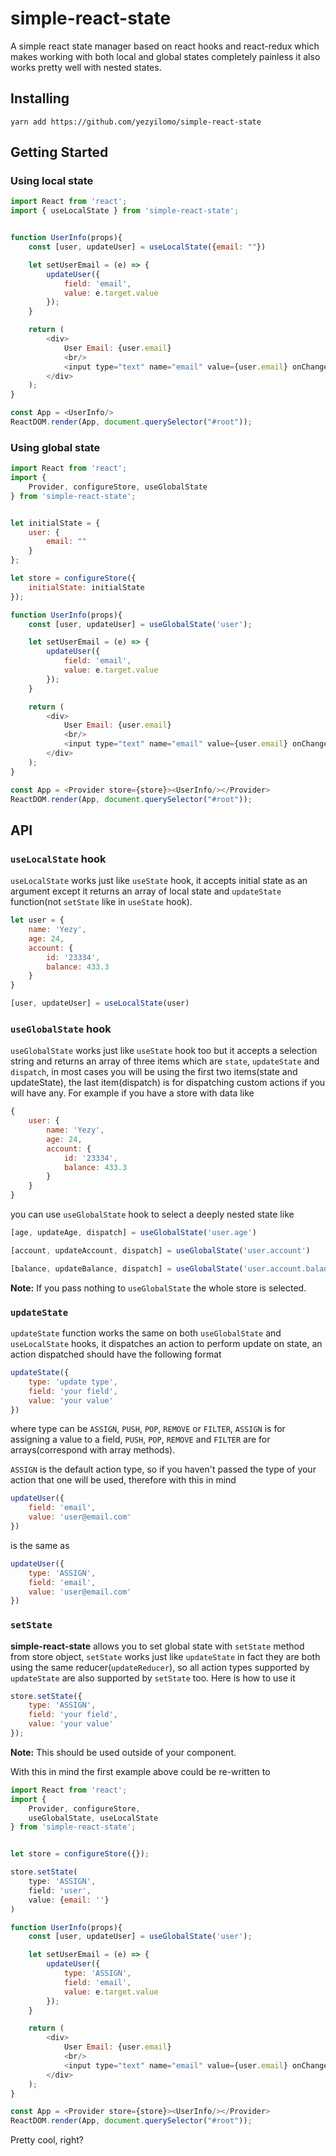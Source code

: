# simple-react-state
A simple react state manager based on react hooks and react-redux which makes working with both local and global states completely painless it also works pretty well with nested states.

## Installing
```
yarn add https://github.com/yezyilomo/simple-react-state
```

## Getting Started
### Using local state
```js
import React from 'react';
import { useLocalState } from 'simple-react-state';


function UserInfo(props){
    const [user, updateUser] = useLocalState({email: ""})

    let setUserEmail = (e) => {
        updateUser({
            field: 'email',
            value: e.target.value
        });
    }

    return (
        <div>
            User Email: {user.email}
            <br/>
            <input type="text" name="email" value={user.email} onChange={setUserEmail} />
        </div>
    );
}

const App = <UserInfo/>
ReactDOM.render(App, document.querySelector("#root"));
```

### Using global state
```js
import React from 'react';
import {
    Provider, configureStore, useGlobalState
} from 'simple-react-state';


let initialState = {
    user: {
        email: ""
    }
};

let store = configureStore({
    initialState: initialState
});

function UserInfo(props){
    const [user, updateUser] = useGlobalState('user');

    let setUserEmail = (e) => {
        updateUser({
            field: 'email',
            value: e.target.value
        });
    }

    return (
        <div>
            User Email: {user.email}
            <br/>
            <input type="text" name="email" value={user.email} onChange={setUserEmail} />
        </div>
    );
}

const App = <Provider store={store}><UserInfo/></Provider>
ReactDOM.render(App, document.querySelector("#root"));
```

## API
### `useLocalState` hook
`useLocalState` works just like `useState` hook, it accepts initial state as an argument except it returns an array of local state and `updateState` function(not `setState` like in `useState` hook).

```js
let user = {
    name: 'Yezy',
    age: 24,
    account: {
        id: '23334',
        balance: 433.3
    }
}

[user, updateUser] = useLocalState(user)
```

### `useGlobalState` hook
`useGlobalState` works just like `useState` hook too but it accepts a selection string and returns an array of three items which are `state`, `updateState` and `dispatch`, in most cases you will be using the first two items(state and updateState), the last item(dispatch) is for dispatching custom actions if you will have any. For example if you have a store with data like
```js
{
    user: {
        name: 'Yezy',
        age: 24,
        account: {
            id: '23334',
            balance: 433.3
        }
    }
}
```

you can use `useGlobalState` hook to select a deeply nested state like
```js
[age, updateAge, dispatch] = useGlobalState('user.age')
```

```js
[account, updateAccount, dispatch] = useGlobalState('user.account')
```

```js
[balance, updateBalance, dispatch] = useGlobalState('user.account.balance')
```

**Note:** If you pass nothing to `useGlobalState` the whole store is selected.

### `updateState`
`updateState` function works the same on both `useGlobalState` and `useLocalState` hooks, it dispatches an action to perform update on state, an action dispatched should have the following format 

```js
updateState({
    type: 'update type',
    field: 'your field',
    value: 'your value'
})
```

where type can be `ASSIGN`, `PUSH`, `POP`, `REMOVE` or `FILTER`, `ASSIGN` is for assigning a value to a field, `PUSH`, `POP`, `REMOVE` and `FILTER` are for arrays(correspond with array methods).


`ASSIGN` is the default action type, so if you haven't passed the type of your action that one will be used, therefore with this in mind

```js
updateUser({
    field: 'email',
    value: 'user@email.com'
})
```

is the same as
```js
updateUser({
    type: 'ASSIGN',
    field: 'email',
    value: 'user@email.com'
})
```

### `setState`
**simple-react-state** allows you to set global state with `setState` method from store object, `setState` works just like `updateState` in fact they are both using the same reducer(`updateReducer`), so all action types supported by `updateState` are also supported by `setState` too. Here is how to use it

```js
store.setState({
    type: 'ASSIGN',
    field: 'your field',
    value: 'your value'
});
```

**Note:** This should be used outside of your component.

With this in mind the first example above could be re-written to 

```js
import React from 'react';
import {
    Provider, configureStore,
    useGlobalState, useLocalState
} from 'simple-react-state';


let store = configureStore({});

store.setState(
    type: 'ASSIGN',
    field: 'user',
    value: {email: ''}
)

function UserInfo(props){
    const [user, updateUser] = useGlobalState('user');

    let setUserEmail = (e) => {
        updateUser({
            type: 'ASSIGN',
            field: 'email',
            value: e.target.value
        });
    }

    return (
        <div>
            User Email: {user.email}
            <br/>
            <input type="text" name="email" value={user.email} onChange={setUserEmail} />
        </div>
    );
}

const App = <Provider store={store}><UserInfo/></Provider>
ReactDOM.render(App, document.querySelector("#root"));
```

Pretty cool, right?